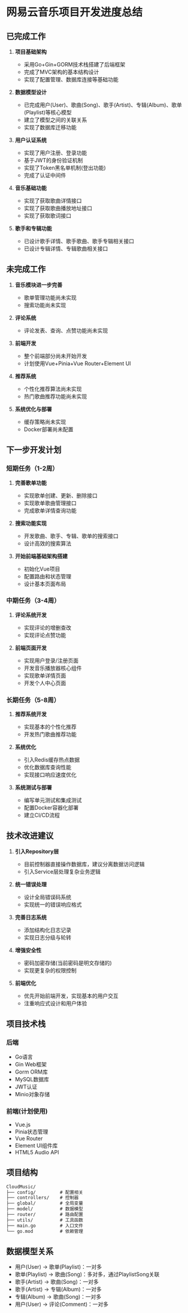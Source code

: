 # 网易云音乐项目开发进度总结

## 已完成工作

1. **项目基础架构**
   - 采用Go+Gin+GORM技术栈搭建了后端框架
   - 完成了MVC架构的基本结构设计
   - 实现了配置管理、数据库连接等基础功能

2. **数据模型设计**
   - 已完成用户(User)、歌曲(Song)、歌手(Artist)、专辑(Album)、歌单(Playlist)等核心模型
   - 建立了模型之间的关联关系
   - 实现了数据库迁移功能

3. **用户认证系统**
   - 实现了用户注册、登录功能
   - 基于JWT的身份验证机制
   - 实现了Token黑名单机制(登出功能)
   - 完成了认证中间件

4. **音乐基础功能**
   - 实现了获取歌曲详情接口
   - 实现了获取歌曲播放地址接口
   - 实现了获取歌词接口

5. **歌手和专辑功能**
   - 已设计歌手详情、歌手歌曲、歌手专辑相关接口
   - 已设计专辑详情、专辑歌曲相关接口

## 未完成工作

1. **音乐模块进一步完善**
   - 歌单管理功能尚未实现
   - 搜索功能尚未实现

2. **评论系统**
   - 评论发表、查询、点赞功能尚未实现

3. **前端开发**
   - 整个前端部分尚未开始开发
   - 计划使用Vue+Pinia+Vue Router+Element UI

4. **推荐系统**
   - 个性化推荐算法尚未实现
   - 热门歌曲推荐功能尚未实现

5. **系统优化与部署**
   - 缓存策略尚未实现
   - Docker部署尚未配置

## 下一步开发计划

### 短期任务（1-2周）

1. **完善歌单功能**
   - 实现歌单创建、更新、删除接口
   - 实现歌单歌曲管理接口
   - 完成歌单详情查询功能

2. **搜索功能实现**
   - 开发歌曲、歌手、专辑、歌单的搜索接口
   - 设计高效的搜索算法

3. **开始前端基础架构搭建**
   - 初始化Vue项目
   - 配置路由和状态管理
   - 设计基本页面布局

### 中期任务（3-4周）

1. **评论系统开发**
   - 实现评论的增删查改
   - 实现评论点赞功能

2. **前端页面开发**
   - 实现用户登录/注册页面
   - 开发音乐播放器核心组件
   - 实现歌单详情页面
   - 开发个人中心页面

### 长期任务（5-8周）

1. **推荐系统开发**
   - 实现基本的个性化推荐
   - 开发热门歌曲推荐功能

2. **系统优化**
   - 引入Redis缓存热点数据
   - 优化数据库查询性能
   - 实现接口响应速度优化

3. **系统测试与部署**
   - 编写单元测试和集成测试
   - 配置Docker容器化部署
   - 建立CI/CD流程

## 技术改进建议

1. **引入Repository层**
   - 目前控制器直接操作数据库，建议分离数据访问逻辑
   - 引入Service层处理复杂业务逻辑

2. **统一错误处理**
   - 设计全局错误码系统
   - 实现统一的错误响应格式

3. **完善日志系统**
   - 添加结构化日志记录
   - 实现日志分级与轮转

4. **增强安全性**
   - 密码加密存储(当前密码是明文存储的)
   - 实现更复杂的权限控制

5. **前端优化**
   - 优先开始前端开发，实现基本的用户交互
   - 注重响应式设计和用户体验

## 项目技术栈

### 后端

- Go语言
- Gin Web框架
- Gorm ORM库
- MySQL数据库
- JWT认证
- Minio对象存储

### 前端(计划使用)

- Vue.js
- Pinia状态管理
- Vue Router
- Element UI组件库
- HTML5 Audio API

## 项目结构

``` txt
CloudMusic/
├── config/         # 配置相关
├── controllers/    # 控制器
├── global/         # 全局变量
├── model/          # 数据模型
├── router/         # 路由配置
├── utils/          # 工具函数
├── main.go         # 入口文件
└── go.mod          # 依赖管理
```

## 数据模型关系

- 用户(User) -> 歌单(Playlist)：一对多
- 歌单(Playlist) -> 歌曲(Song)：多对多，通过PlaylistSong关联
- 歌手(Artist) -> 歌曲(Song)：一对多
- 歌手(Artist) -> 专辑(Album)：一对多
- 专辑(Album) -> 歌曲(Song)：一对多
- 用户(User) -> 评论(Comment)：一对多
